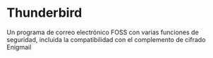 [Title]: # (Thunderbird)
[Order]: # (118)

# Thunderbird

Un programa de correo electrónico FOSS con varias funciones de seguridad, incluida la compatibilidad con el complemento de cifrado Enigmail
